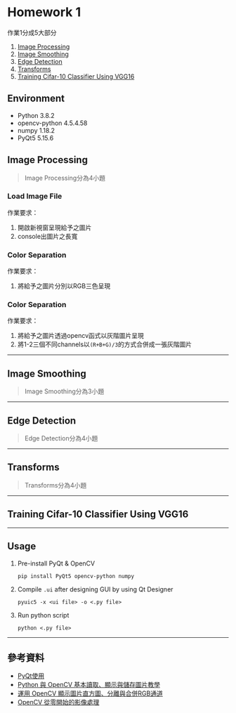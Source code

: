 # Homework 1

作業1分成5大部分

1. [Image Processing](#image-processing)
2. [Image Smoothing](#image-smoothing)
3. [Edge Detection](#edge-detection)
4. [Transforms](#transforms)
5. [Training Cifar-10 Classifier Using VGG16](#training-cifar-10-classifier-using-vgg16)

## Environment

* Python 3.8.2
* opencv-python 4.5.4.58
* numpy 1.18.2
* PyQt5 5.15.6

## Image Processing

>Image Processing分為4小題

### **Load Image File**

作業要求：

1. 開啟新視窗呈現給予之圖片
2. console出圖片之長寬

### **Color Separation**

作業要求：

1. 將給予之圖片分別以RGB三色呈現

### **Color Separation**

作業要求：

1. 將給予之圖片透過opencv函式以灰階圖片呈現
2. 將1-2三個不同channels以`(R+B+G)/3`的方式合併成一張灰階圖片

---

## Image Smoothing

>Image Smoothing分為3小題

---

## Edge Detection

>Edge Detection分為4小題

---

## Transforms

>Transforms分為4小題

---

## Training Cifar-10 Classifier Using VGG16

---

## Usage

1. Pre-install PyQt & OpenCV

    ```shell
    pip install PyQt5 opencv-python numpy
    ```

2. Compile `.ui` after designing GUI by using Qt Designer

    ```shell
    pyuic5 -x <ui file> -o <.py file>
    ```

3. Run python script

    ```shell
    python <.py file>
    ```

---

## 參考資料

* [PyQt使用](https://www.wongwonggoods.com/python/pyqt5-2/)
* [Python 與 OpenCV 基本讀取、顯示與儲存圖片教學](https://blog.gtwang.org/programming/opencv-basic-image-read-and-write-tutorial/)
* [運用 OpenCV 顯示圖片直方圖、分離與合併RGB通道](https://www.wongwonggoods.com/python/python_opencv/opencv-histogram-split-merge-rgb-channel/)
* [OpenCV 從零開始的影像處理](https://ithelp.ithome.com.tw/users/20126965/ironman/3364)
